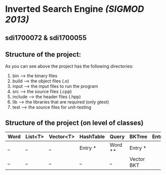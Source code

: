 # **Inverted Search Engine** *(SIGMOD 2013)*
## **sdi1700072** & **sdi1700055**

## Structure of the project:
As you can see above the project has the following directories:
 1) bin        -->   the binary files
 2) build      -->   the object files (.o)
 3) input      -->   the input files to run the program
 4) src        -->   the source files (.cpp)
 5) include    -->   the header files (.hpp)
 6) lib        -->   the libraries that are required (only gtest)
 7) test       -->   the source files for unit-testing

## Structure of the project (on level of classes)

   Word              |List\<T\>               |Vector\<T\>                | HashTable         |   Query  |   BKTree  | EntryList |  Index
--------- | -------- | --------- | --------- | -------- | --------- | --------- | --------
    _	  |     _    |     _     |  Entry *  |  Word ** |   Entry * |
    _     |     _    |     _     |     _     |     _    |Vector BKT |            | ----
